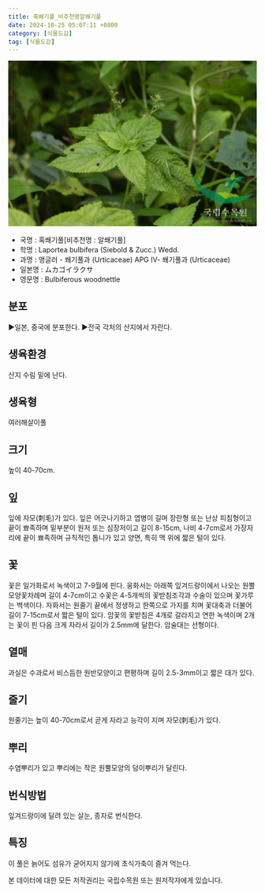 ```yaml
---
title: 혹쐐기풀_비추천명알쐐기풀
date: 2024-10-25 05:07:11 +0800
category: [식물도감]
tag: [식물도감]
---
```




![혹쐐기풀[비추천명 : 알쐐기풀]](/assets/img/fileUpload/plants/basic/Urticaceae/Laportea/15410/1_th2.JPG)
- 국명 : 혹쐐기풀[비추천명 : 알쐐기풀]
- 학명 : Laportea bulbifera (Siebold & Zucc.) Wedd.
- 과명 : 앵글러 - 쐐기풀과 (Urticaceae) APG Ⅳ- 쐐기풀과 (Urticaceae)
- 일본명 : ムカゴイラクサ
- 영문명 : Bulbiferous woodnettle


## 분포
▶일본, 중국에 분포한다.
▶전국 각처의 산지에서 자란다.
## 생육환경
산지 수림 밑에 난다.
## 생육형
여러해살이풀
## 크기
높이 40-70cm.
## 잎
잎에 자모(刺毛)가 있다. 잎은 어긋나기하고 엽병이 길며 장란형 또는 난상 피침형이고 끝이 뾰족하며 밑부분이 원저 또는 심장저이고 길이 8-15cm, 나비 4-7cm로서 가장자리에 끝이 뾰족하며 규칙적인 톱니가 있고 양면, 특히 맥 위에 짧은 털이 있다.
## 꽃
꽃은 일가화로서 녹색이고 7-9월에 핀다. 웅화서는 아래쪽 잎겨드랑이에서 나오는 원뿔모양꽃차례며 길이 4-7cm이고 수꽃은 4-5개씩의 꽃받침조각과 수술이 있으며 꽃가루는 백색이다. 자화서는 원줄기 끝에서 정생하고 한쪽으로 가지를 치며 꽃대축과 더불어 길이 7-15cm로서 짧은 털이 있다. 암꽃의 꽃받침은 4개로 갈라지고 연한 녹색이며 2개는 꽃이 핀 다음 크게 자라서 길이가 2.5mm에 달한다. 암술대는 선형이다.
## 열매
과실은 수과로서 비스듬한 원반모양이고 편평하며 길이 2.5-3mm이고 짧은 대가 있다.
## 줄기
원줄기는 높이 40-70cm로서 곧게 자라고 능각이 지며 자모(刺毛)가 있다.
## 뿌리
수염뿌리가 있고 뿌리에는 작은 원뿔모양의 덩이뿌리가 달린다.
## 번식방법
잎겨드랑이에 달려 있는 살눈, 종자로 번식한다.
## 특징
이 풀은 늙어도 섬유가 굳어지지 않기에 초식가축이 즐겨 먹는다.






본 데이터에 대한 모든 저작권리는 국립수목원 또는 원저작자에게 있습니다.
